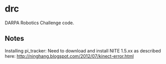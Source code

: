 drc
===

DARPA Robotics Challenge code.


Notes
-----
Installing pi_tracker:
Need to download and install NITE 1.5.xx as described here:
http://ninghang.blogspot.com/2012/07/kinect-error.html
